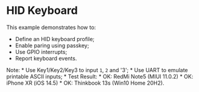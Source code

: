 # HID Keyboard

This example demonstrates how to:

* Define an HID keyboard profile;
* Enable paring using passkey;
* Use GPIO interrupts;
* Report keyboard events.

Note: 
    * Use Key1/Key2/Key3 to input `1`, `2` and '3';
    * Use UART to emulate printable ASCII inputs;
    * Test Result:
        * OK: RedMi Note5 (MIUI 11.0.2)
        * OK: iPhone XR (iOS 14.5)
        * OK: Thinkbook 13s (Win10 Home 20H2).
